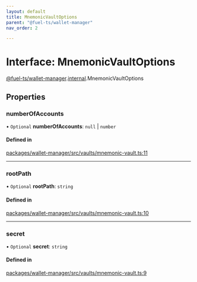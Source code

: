 ```yaml
---
layout: default
title: MnemonicVaultOptions
parent: "@fuel-ts/wallet-manager"
nav_order: 2

---
```


# Interface: MnemonicVaultOptions

[@fuel-ts/wallet-manager](../index.md).[internal](../namespaces/internal.md).MnemonicVaultOptions

## Properties

### numberOfAccounts

• `Optional` **numberOfAccounts**: ``null`` \| `number`

#### Defined in

[packages/wallet-manager/src/vaults/mnemonic-vault.ts:11](https://github.com/FuelLabs/fuels-ts/blob/master/packages/wallet-manager/src/vaults/mnemonic-vault.ts#L11)

___

### rootPath

• `Optional` **rootPath**: `string`

#### Defined in

[packages/wallet-manager/src/vaults/mnemonic-vault.ts:10](https://github.com/FuelLabs/fuels-ts/blob/master/packages/wallet-manager/src/vaults/mnemonic-vault.ts#L10)

___

### secret

• `Optional` **secret**: `string`

#### Defined in

[packages/wallet-manager/src/vaults/mnemonic-vault.ts:9](https://github.com/FuelLabs/fuels-ts/blob/master/packages/wallet-manager/src/vaults/mnemonic-vault.ts#L9)
